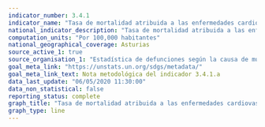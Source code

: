 ```yaml
---
indicator_number: 3.4.1
indicator_name: "Tasa de mortalidad atribuida a las enfermedades cardiovasculares"
national_indicator_description: "Tasa de mortalidad atribuida a las enfermedades cardiovasculares"
computation_units: "Por 100,000 habitantes"
national_geographical_coverage: Asturias
source_active_1: true
source_organisation_1: "Estadística de defunciones según la causa de muerte, INE"
goal_meta_link: "https://unstats.un.org/sdgs/metadata/"
goal_meta_link_text: Nota metodológica del indicador 3.4.1.a
data_last_update: "06/05/2020 11:30:00"
data_non_statistical: false
reporting_status: complete
graph_title: "Tasa de mortalidad atribuida a las enfermedades cardiovasculares"
graph_type: line
---
```

